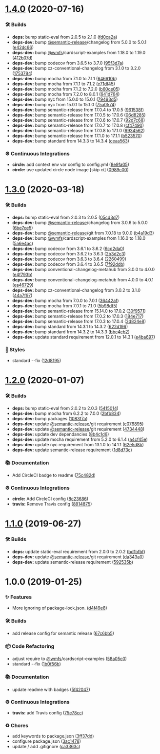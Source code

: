 # [1.4.0](https://github.com/wmfs/cardscript-expressions/compare/v1.3.0...v1.4.0) (2020-07-16)


### 🛠 Builds

* **deps:** bump static-eval from 2.0.5 to 2.1.0 ([fd0ca2a](https://github.com/wmfs/cardscript-expressions/commit/fd0ca2ae29868f658ca15bdeadc94a70bb6604f3))
* **deps-dev:** bump [@semantic-release](https://github.com/semantic-release)/changelog from 5.0.0 to 5.0.1 ([e42dc66](https://github.com/wmfs/cardscript-expressions/commit/e42dc66476c3d8e4c352b1267f8444171e6d5aca))
* **deps-dev:** bump [@wmfs](https://github.com/wmfs)/cardscript-examples from 1.18.0 to 1.19.0 ([412b07d](https://github.com/wmfs/cardscript-expressions/commit/412b07d6bc25fc5aa474f92e382df48e64a4e27b))
* **deps-dev:** bump codecov from 3.6.5 to 3.7.0 ([95f3d7a](https://github.com/wmfs/cardscript-expressions/commit/95f3d7a16f6cce3b8b5188599a5a571fb55372bd))
* **deps-dev:** bump cz-conventional-changelog from 3.1.0 to 3.2.0 ([1753784](https://github.com/wmfs/cardscript-expressions/commit/175378410eb315a7fa40d42691156c2360158693))
* **deps-dev:** bump mocha from 7.1.0 to 7.1.1 ([646610b](https://github.com/wmfs/cardscript-expressions/commit/646610ba24af5170882459f458382bc591ca098b))
* **deps-dev:** bump mocha from 7.1.1 to 7.1.2 ([e71df45](https://github.com/wmfs/cardscript-expressions/commit/e71df45a4ba9f22f4b022547a2a8c9901824e100))
* **deps-dev:** bump mocha from 7.1.2 to 7.2.0 ([b60ce05](https://github.com/wmfs/cardscript-expressions/commit/b60ce05e4bf0b1fcffa0c46985cab3976bb038d0))
* **deps-dev:** bump mocha from 7.2.0 to 8.0.1 ([641d764](https://github.com/wmfs/cardscript-expressions/commit/641d764d324a930c748e5ea8bfc530837bf3fda3))
* **deps-dev:** bump nyc from 15.0.0 to 15.0.1 ([79493d5](https://github.com/wmfs/cardscript-expressions/commit/79493d53a13ea11c4ef0be52fac438d42cc48b04))
* **deps-dev:** bump nyc from 15.0.1 to 15.1.0 ([75a0574](https://github.com/wmfs/cardscript-expressions/commit/75a0574916ad1aabe503e1894617e38f64afcf37))
* **deps-dev:** bump semantic-release from 17.0.4 to 17.0.5 ([961538f](https://github.com/wmfs/cardscript-expressions/commit/961538f3a055f3003bdecf310f59203eeaf7f933))
* **deps-dev:** bump semantic-release from 17.0.5 to 17.0.6 ([06d8285](https://github.com/wmfs/cardscript-expressions/commit/06d82852ec175e532147e7806725eade1e11d1a0))
* **deps-dev:** bump semantic-release from 17.0.6 to 17.0.7 ([92d7c68](https://github.com/wmfs/cardscript-expressions/commit/92d7c685163eb6b4a578e47271ee0e5f03c3c0de))
* **deps-dev:** bump semantic-release from 17.0.7 to 17.0.8 ([cf47490](https://github.com/wmfs/cardscript-expressions/commit/cf47490c7894d07d32a81912a85f46045504f337))
* **deps-dev:** bump semantic-release from 17.0.8 to 17.1.0 ([6934562](https://github.com/wmfs/cardscript-expressions/commit/69345621aa5de861e6432df2b99c0389074f0c70))
* **deps-dev:** bump semantic-release from 17.1.0 to 17.1.1 ([b523570](https://github.com/wmfs/cardscript-expressions/commit/b52357047245b729838ef3e8c7c96c553dab7117))
* **deps-dev:** bump standard from 14.3.3 to 14.3.4 ([ceaa563](https://github.com/wmfs/cardscript-expressions/commit/ceaa563952a32af8161ad125553d64d401629061))


### ⚙️ Continuous Integrations

* **circle:** add context env var config to config.yml ([8e9fa05](https://github.com/wmfs/cardscript-expressions/commit/8e9fa05bb5597819c8682bebb92fc3f4bdd3566a))
* **circle:** use updated circle node image [skip ci] ([0989c00](https://github.com/wmfs/cardscript-expressions/commit/0989c00ca80f81289a2ce23f7157afd10f58f814))

# [1.3.0](https://github.com/wmfs/cardscript-expressions/compare/v1.2.0...v1.3.0) (2020-03-18)


### 🛠 Builds

* **deps:** bump static-eval from 2.0.3 to 2.0.5 ([05cd3d7](https://github.com/wmfs/cardscript-expressions/commit/05cd3d7888f190e184384b95318e25b6d4396536))
* **deps-dev:** bump [@semantic-release](https://github.com/semantic-release)/changelog from 3.0.6 to 5.0.0 ([6be7ce5](https://github.com/wmfs/cardscript-expressions/commit/6be7ce5a7188eb94eb11a48c0ad2a83e98d73422))
* **deps-dev:** bump [@semantic-release](https://github.com/semantic-release)/git from 7.0.18 to 9.0.0 ([b4a19d3](https://github.com/wmfs/cardscript-expressions/commit/b4a19d35c57589d985dc33acfb246dddd7d1695f))
* **deps-dev:** bump [@wmfs](https://github.com/wmfs)/cardscript-examples from 1.16.0 to 1.18.0 ([5a6e4ac](https://github.com/wmfs/cardscript-expressions/commit/5a6e4accd3fecfc680a133475a48cafb62192297))
* **deps-dev:** bump codecov from 3.6.1 to 3.6.2 ([6cd2da0](https://github.com/wmfs/cardscript-expressions/commit/6cd2da0f3c95819d595f939f8f18744f07dc3aee))
* **deps-dev:** bump codecov from 3.6.2 to 3.6.3 ([2b3d2c3](https://github.com/wmfs/cardscript-expressions/commit/2b3d2c36388eb4d23c2f0ae659c3a21d3f24a9ea))
* **deps-dev:** bump codecov from 3.6.3 to 3.6.4 ([2260499](https://github.com/wmfs/cardscript-expressions/commit/22604991e43228bfaca546e9d2c2271a3569b0c5))
* **deps-dev:** bump codecov from 3.6.4 to 3.6.5 ([7f92ddb](https://github.com/wmfs/cardscript-expressions/commit/7f92ddb487bb16256f65a4088749910f6008fa7b))
* **deps-dev:** bump conventional-changelog-metahub from 3.0.0 to 4.0.0 ([e4f793b](https://github.com/wmfs/cardscript-expressions/commit/e4f793b29b28a1fb110717c0f3cf392f1f269c10))
* **deps-dev:** bump conventional-changelog-metahub from 4.0.0 to 4.0.1 ([ea46729](https://github.com/wmfs/cardscript-expressions/commit/ea46729f09f4f646aa814b820b0146ac08d3f721))
* **deps-dev:** bump cz-conventional-changelog from 3.0.2 to 3.1.0 ([44a7f97](https://github.com/wmfs/cardscript-expressions/commit/44a7f97cc653838123ace04bef4b220f58fa870b))
* **deps-dev:** bump mocha from 7.0.0 to 7.0.1 ([36442af](https://github.com/wmfs/cardscript-expressions/commit/36442afd4d3028f556d904601c5c1982c9ca96f7))
* **deps-dev:** bump mocha from 7.0.1 to 7.1.0 ([5b98df5](https://github.com/wmfs/cardscript-expressions/commit/5b98df5f65ee391be5ee8e8ae36e82a7613c3012))
* **deps-dev:** bump semantic-release from 15.14.0 to 17.0.2 ([30f9571](https://github.com/wmfs/cardscript-expressions/commit/30f9571132122026823be29df22abea5c327b9a3))
* **deps-dev:** bump semantic-release from 17.0.2 to 17.0.3 ([184e717](https://github.com/wmfs/cardscript-expressions/commit/184e717c4e69176bb2e1ade475c24cd52140ed1a))
* **deps-dev:** bump semantic-release from 17.0.3 to 17.0.4 ([3d824e8](https://github.com/wmfs/cardscript-expressions/commit/3d824e87451fe371fc55dae40c9bdf77258221e8))
* **deps-dev:** bump standard from 14.3.1 to 14.3.2 ([622d196](https://github.com/wmfs/cardscript-expressions/commit/622d1962262bf171744377ed45968eb0f7b0c020))
* **deps-dev:** bump standard from 14.3.2 to 14.3.3 ([bbc4cb2](https://github.com/wmfs/cardscript-expressions/commit/bbc4cb2ccc0c3855ef3ff37b2c383dd13e499ceb))
* **deps-dev:** update standard requirement from 12.0.1 to 14.3.1 ([e4ba697](https://github.com/wmfs/cardscript-expressions/commit/e4ba697313a98dc3e2b33a053665690ed5c3fcf9))


### 💎 Styles

* standard --fix ([12d8195](https://github.com/wmfs/cardscript-expressions/commit/12d8195ed5f5720be16aaa03d4e88719529a3479))

# [1.2.0](https://github.com/wmfs/cardscript-expressions/compare/v1.1.0...v1.2.0) (2020-01-07)


### 🛠 Builds

* **deps:** bump static-eval from 2.0.2 to 2.0.3 ([5415014](https://github.com/wmfs/cardscript-expressions/commit/5415014088f4ee0deaabbdb3a8c6e9828455e91d))
* **deps-dev:** bump mocha from 6.2.2 to 7.0.0 ([2bfb834](https://github.com/wmfs/cardscript-expressions/commit/2bfb834b2d7e9c7c9c6762eb03be2c613bde92ca))
* **deps-dev:** bump packages ([1083f7a](https://github.com/wmfs/cardscript-expressions/commit/1083f7a1740b80d32e90d7f2fc0881ed2d2b8d3d))
* **deps-dev:** update [@semantic-release](https://github.com/semantic-release)/git requirement ([c076895](https://github.com/wmfs/cardscript-expressions/commit/c076895191593a08e7895a578b730e846263cd31))
* **deps-dev:** update [@semantic-release](https://github.com/semantic-release)/git requirement ([4734448](https://github.com/wmfs/cardscript-expressions/commit/4734448eb15c82006083dd7b267b826f04ed2536))
* **deps-dev:** update dev dependancies ([8b4c1d6](https://github.com/wmfs/cardscript-expressions/commit/8b4c1d64e4f355736684ad65e3308c0aaaa5e018))
* **deps-dev:** update mocha requirement from 5.2.0 to 6.1.4 ([a4cf45e](https://github.com/wmfs/cardscript-expressions/commit/a4cf45e25c5068ca915b95ec392a45961058b46a))
* **deps-dev:** update nyc requirement from 13.1.0 to 14.1.1 ([62e5d8b](https://github.com/wmfs/cardscript-expressions/commit/62e5d8bbbf552168b0a064e29c3c9362d8a184c8))
* **deps-dev:** update semantic-release requirement ([1d8d73c](https://github.com/wmfs/cardscript-expressions/commit/1d8d73caa379dffc7ec03eb0e74132491ce26981))


### 📚 Documentation

* Add CircleCI badge to readme ([75c482d](https://github.com/wmfs/cardscript-expressions/commit/75c482dd1feacda3efe7ea8be0569278e5d0d750))


### ⚙️ Continuous Integrations

* **circle:** Add CircleCI config ([8c23686](https://github.com/wmfs/cardscript-expressions/commit/8c23686c77e1e010305f549dfd4e69d9664c84cb))
* **travis:** Remove Travis config ([8914875](https://github.com/wmfs/cardscript-expressions/commit/89148750f6685696dcf94c13767585a79ba1852a))

# [1.1.0](https://github.com/wmfs/cardscript-expressions/compare/v1.0.0...v1.1.0) (2019-06-27)


### 🛠 Builds

* **deps:** update static-eval requirement from 2.0.0 to 2.0.2 ([bd1bfbf](https://github.com/wmfs/cardscript-expressions/commit/bd1bfbf))
* **deps-dev:** update [@semantic-release](https://github.com/semantic-release)/git requirement ([da343a0](https://github.com/wmfs/cardscript-expressions/commit/da343a0))
* **deps-dev:** update semantic-release requirement ([592535b](https://github.com/wmfs/cardscript-expressions/commit/592535b))

# 1.0.0 (2019-01-25)


### ✨ Features

* More ignoring of package-lock.json. ([d4f49e8](https://github.com/wmfs/cardscript-expressions/commit/d4f49e8))


### 🛠 Builds

* add release config for semantic release ([67c6bb5](https://github.com/wmfs/cardscript-expressions/commit/67c6bb5))


### 📦 Code Refactoring

* adjust require to [@wmfs](https://github.com/wmfs)/cardscript-examples ([58a05c0](https://github.com/wmfs/cardscript-expressions/commit/58a05c0))
* standard --fix ([1b0f56b](https://github.com/wmfs/cardscript-expressions/commit/1b0f56b))


### 📚 Documentation

* update readme with badges ([5f42047](https://github.com/wmfs/cardscript-expressions/commit/5f42047))


### ⚙️ Continuous Integrations

* **travis:** add Travis config ([75e78cc](https://github.com/wmfs/cardscript-expressions/commit/75e78cc))


### ♻️ Chores

* add keywords to package.json ([3ff37dd](https://github.com/wmfs/cardscript-expressions/commit/3ff37dd))
* configure package.json ([3ac1478](https://github.com/wmfs/cardscript-expressions/commit/3ac1478))
* update / add .gitignore ([ca3363c](https://github.com/wmfs/cardscript-expressions/commit/ca3363c))
